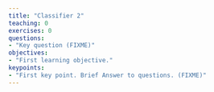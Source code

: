 ```yaml
---
title: "Classifier 2"
teaching: 0
exercises: 0
questions:
- "Key question (FIXME)"
objectives:
- "First learning objective."
keypoints:
- "First key point. Brief Answer to questions. (FIXME)"
---
```

